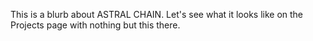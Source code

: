 This is a blurb about ASTRAL CHAIN. Let's see what it looks like on the Projects page with nothing but this there.

